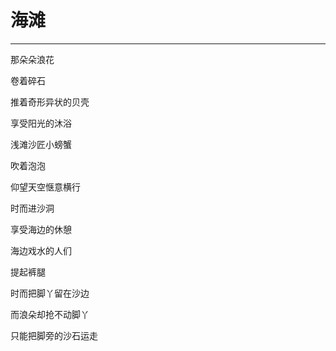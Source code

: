 # 海滩
---

那朵朵浪花

卷着碎石

推着奇形异状的贝壳

享受阳光的沐浴

浅滩沙匠小螃蟹

吹着泡泡

仰望天空惬意横行

时而进沙洞

享受海边的休憩

海边戏水的人们

提起裤腿

时而把脚丫留在沙边

而浪朵却抢不动脚丫

只能把脚旁的沙石运走